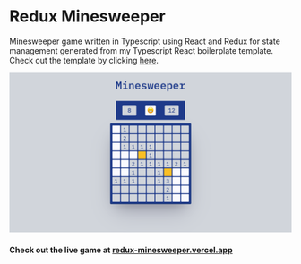 # Redux Minesweeper

Minesweeper game written in Typescript using React and Redux for state management generated from my Typescript React boilerplate template. Check out the template by clicking [here](https://github.com/aleksebastian/ts-react-boilerplate).

![Site mockup](https://raw.githubusercontent.com/aleksebastian/redux-minesweeper/main/mockup.png)

#### Check out the live game at [redux-minesweeper.vercel.app](https://redux-minesweeper.vercel.app)

<!-- # TypeScript-React boilerplate

A lightweight TypeScript-React boilerplate setup to get up and coding in seconds.

- CSS modules are supported out of the box. A sample CSS file for the App component can be found in the src folder.

- Testing is set up with Jest and React Testing Library. A sample test file can be found in the src folder.

- Webpack is set up to output compressed production build files using brotli and gzip as a fallback along with the js build file.

## Get up and coding in seconds

1. Click the `Use this template` button, name you repo, and clone into your local machine
1. Install dependencies `npm install`
1. For development, build dev bundle and start dev server with `npm run build:dev`
1. Run tests with `npm run test`
1. Build production bundle files (js, gzip, and br) with `npm run build`
1. Deploy using your platform of choice -->
